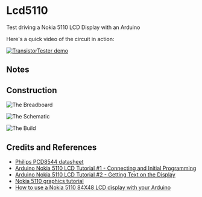 # Lcd5110

Test driving a Nokia 5110 LCD Display with an Arduino

Here's a quick video of the circuit in action:

[![TransistorTester demo](http://img.youtube.com/vi/LyhCdzWy1SI/0.jpg)](http://www.youtube.com/watch?v=LyhCdzWy1SI)

## Notes


## Construction

![The Breadboard](./assets/Lcd5110_bb.jpg?raw=true)

![The Schematic](./assets/Lcd5110_schematic.jpg?raw=true)

![The Build](./assets/Lcd5110_build.jpg?raw=true)

## Credits and References
* [Philips PCD8544 datasheet](http://eia.udg.edu/~forest/PCD8544_1.pdf)
* [Arduino Nokia 5110 LCD Tutorial #1 - Connecting and Initial Programming](https://www.youtube.com/watch?v=RAlZ1DHw03g)
* [Arduino Nokia 5110 LCD Tutorial #2 - Getting Text on the Display](https://www.youtube.com/watch?v=E6PUa4n2DnA)
* [Nokia 5110 graphics tutorial](http://www.instructables.com/id/Nokia-5110-graphics-tutorial/?ALLSTEPS)
* [How to use a Nokia 5110 84X48 LCD display with your Arduino](http://www.instructables.com/id/How-to-use-a-Nokia-5110-84X48-LCD-display-with-you/)